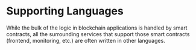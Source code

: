 # Supporting Languages

While the bulk of the logic in blockchain applications is handled by smart contracts, all the surrounding services that support those smart contracts (frontend, monitoring, etc.) are often written in other languages.
